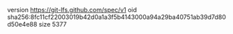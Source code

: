 version https://git-lfs.github.com/spec/v1
oid sha256:8fc11cf22003019b42d0a1a3f5b4143000a94a29ba40751ab39d7d80d50e4e88
size 5377
